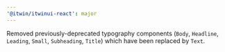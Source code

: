 ```yaml
---
'@itwin/itwinui-react': major
---
```


Removed previously-deprecated typography components (`Body`, `Headline`, `Leading`, `Small`, `Subheading`, `Title`) which have been replaced by `Text`.
